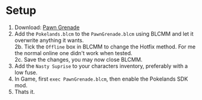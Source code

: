 # Setup

1. Download: [Pawn Grenade](https://www.nexusmods.com/borderlands2/mods/234)  
2. Add the ``Pokelands.blcm`` to the ``PawnGrenade.blcm`` using BLCMM and let it overwrite anything it wants.  
2b. Tick the ``Offline`` box in BLCMM to change the Hotfix method. For me the normal online one didn't work when tested.  
2c. Save the changes, you may now close BLCMM.
3. Add the ``Nasty Suprise`` to your characters inventory, preferably with a low fuse.
4. In Game, first ``exec PawnGrenade.blcm``, then enable the Pokelands SDK mod.
5. Thats it.